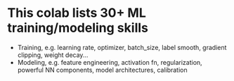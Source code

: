 # This colab lists 30+ ML training/modeling skills
- Training, e.g. learning rate, optimizer, batch_size, label smooth, gradient clipping, weight decay...
- Modeling, e.g. feature engineering, activation fn, regularization, powerful NN components, model architectures, calibration
